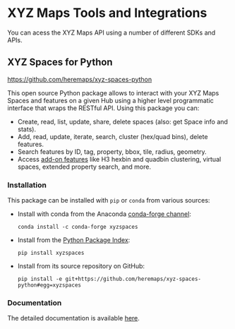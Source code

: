 # XYZ Maps Tools and Integrations

You can acess the XYZ Maps API using a number of different SDKs and APIs.

## XYZ Spaces for Python

<https://github.com/heremaps/xyz-spaces-python>

This open source Python package allows to interact with your XYZ Maps Spaces and features on a given Hub using a higher level programmatic interface that wraps the RESTful API. Using this package you can:

- Create, read, list, update, share, delete spaces (also: get Space info and stats).
- Add, read, update, iterate, search, cluster (hex/quad bins), delete features.
- Search features by ID, tag, property, bbox, tile, radius, geometry.
- Access [add-on features](https://www.here.xyz/cli/datahub_add-on/) like H3 hexbin and quadbin clustering, virtual spaces, extended property search, and more.

### Installation

This package can be installed with `pip` or `conda` from various sources:

- Install with conda from the Anaconda [conda-forge channel](https://anaconda.org/conda-forge/xyzspaces):

    ```console
    conda install -c conda-forge xyzspaces
    ```

- Install from the [Python Package Index](https://pypi.org/project/xyzspaces/):

    ```console
    pip install xyzspaces
    ```

- Install from its source repository on GitHub:

    ```console
    pip install -e git+https://github.com/heremaps/xyz-spaces-python#egg=xyzspaces
    ```

### Documentation

The detailed documentation is available [here](https://xyz-spaces-python.readthedocs.io/en/latest/).

